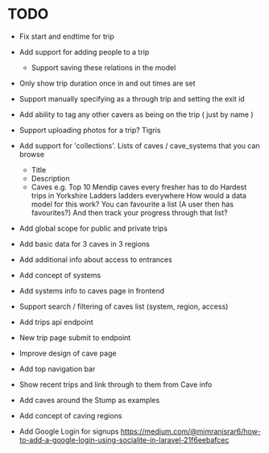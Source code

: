 # TODO
* Fix start and endtime for trip
* Add support for adding people to a trip
    * Support saving these relations in the model
* Only show trip duration once in and out times are set
* Support manually specifying as a through trip and setting the exit id
* Add ability to tag any other cavers as being on the trip ( just by name )
* Support uploading photos for a trip? Tigris
* Add support for 'collections'. Lists of caves / cave_systems that you can browse
    * Title
    * Description
    * Caves
    e.g. Top 10 Mendip caves every fresher has to do
         Hardest trips in Yorkshire
         Ladders ladders everywhere
    How would a data model for this work? You can favourite a list (A user then has favourites?)
    And then track your progress through that list?
* Add global scope for public and private trips

* Add basic data for 3 caves in 3 regions
* Add additional info about access to entrances
* Add concept of systems
* Add systems info to caves page in frontend
* Support search / filtering of caves list (system, region, access)

* Add trips api endpoint
* New trip page submit to endpoint

* Improve design of cave page

* Add top navigation bar

* Show recent trips and link through to them from Cave info

* Add caves around the Stump as examples

* Add concept of caving regions

* Add Google Login for signups https://medium.com/@mimranisrar6/how-to-add-a-google-login-using-socialite-in-laravel-21f6eebafcec